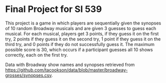 # Final Project for SI 539

This project is a game in which players are sequentially given the synopses of 10 random Broadway musicals and are given 3 guesses to guess each musical. For each musical, players get 3 points, if they guess it on the first try, 2 points if they guess it on the second try, 1 point if they guess it on the third try, and 0 points if they do not successfully guess it. The maximum possible score is 30, which occurs if a participant guesses all 10 shows correctly, each on the first try. 

Data with Broadway show names and synopses retrieved from https://github.com/tacookson/data/blob/master/broadway-grosses/synopses.csv.
